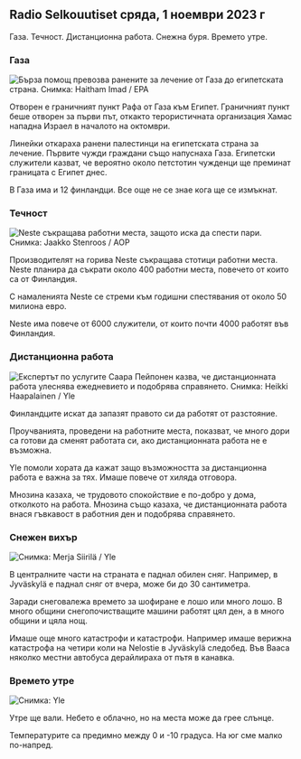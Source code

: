 ## Radio Selkouutiset сряда, 1 ноември 2023 г

Газа. Течност. Дистанционна работа. Снежна буря. Времето утре.

### Газа

![Бърза помощ превозва ранените за лечение от Газа до египетската страна. Снимка: Haitham Imad / EPA](https://images.cdn.yle.fi/image/upload/c_crop,h_2821,w_5016,x_0,y_744/ar_1.7777777777777777,c_fill,g_faces,h_675,w_1200/dpr_1.0/q_auto:eco/f_auto/fl_lossy/v1698852282/39-1194530654258b7aaf7a)

Отворен е граничният пункт Рафа от Газа към Египет. Граничният пункт беше отворен за първи път, откакто терористичната организация Хамас нападна Израел в началото на октомври.

Линейки откараха ранени палестинци на египетската страна за лечение. Първите чужди граждани също напуснаха Газа. Египетски служители казват, че вероятно около петстотин чужденци ще преминат границата с Египет днес.

В Газа има и 12 финландци. Все още не се знае кога ще се измъкнат.

### Течност

![Neste съкращава работни места, защото иска да спести пари. Снимка: Jaakko Stenroos / AOP](https://images.cdn.yle.fi/image/upload/c_crop,h_2611,w_4643,x_0,y_483/ar_1.7777777777777777,c_fill,g_faces,h_675,w_1200/dpr_1.0/q_auto:eco/f_auto/fl_lossy/v1698838481/39-1191437653a0928a0b5b)

Производителят на горива Neste съкращава стотици работни места. Neste планира да съкрати около 400 работни места, повечето от които са от Финландия.

С намаленията Neste се стреми към годишни спестявания от около 50 милиона евро.

Neste има повече от 6000 служители, от които почти 4000 работят във Финландия.

### Дистанционна работа

![Експертът по услугите Саара Пейпонен казва, че дистанционната работа улеснява ежедневието и подобрява справянето. Снимка: Heikki Haapalainen / Yle](https://images.cdn.yle.fi/image/upload/c_crop,h_2988,w_5312,x_16,y_569/ar_1.7777777777777777,c_fill,g_faces,h_675,w_1200/dpr_1.0/q_auto:eco/f_auto/fl_lossy/v1698754242/39-11936826540ed9ea44a0)

Финландците искат да запазят правото си да работят от разстояние.

Проучванията, проведени на работните места, показват, че много дори са готови да сменят работата си, ако дистанционната работа не е възможна.

Yle помоли хората да кажат защо възможността за дистанционна работа е важна за тях. Имаше повече от хиляда отговора.

Мнозина казаха, че трудовото спокойствие е по-добро у дома, отколкото на работа. Мнозина също казаха, че дистанционната работа внася гъвкавост в работния ден и подобрява справянето.

### Снежен вихър

![ Снимка: Merja Siirilä / Yle](https://images.cdn.yle.fi/image/upload/c_crop,h_2265,w_4028,x_0,y_378/ar_1.7777777777777777,c_fill,g_faces,h_675,w_1200/dpr_1.0/q_auto:eco/f_auto/fl_lossy/v1698853993/39-119441665423d86dff6c)

В централните части на страната е паднал обилен сняг. Например, в Jyväskylä е паднал сняг от вчера, може би до 30 сантиметра.

Заради снеговалежа времето за шофиране е лошо или много лошо. В много общини снегопочистващите машини работят цял ден, а в много общини и цяла нощ.

Имаше още много катастрофи и катастрофи. Например имаше верижна катастрофа на четири коли на Nelostie в Jyväskylä следобед. Във Вааса няколко местни автобуса дерайлираха от пътя в канавка.

### Времето утре

![ Снимка: Yle](https://images.cdn.yle.fi/image/upload/c_crop,h_1080,w_1919,x_0,y_0/ar_1.7777777777777777,c_fill,g_faces,h_675,w_1200/dpr_1.0/q_auto:eco/f_auto/fl_lossy/v1698848166/39-119453865425d62868a1)

Утре ще вали. Небето е облачно, но на места може да грее слънце.

Температурите са предимно между 0 и -10 градуса. На юг сме малко по-напред.